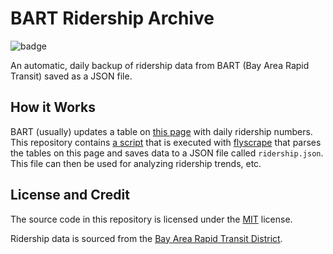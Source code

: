 # BART Ridership Archive

![badge](https://img.shields.io/endpoint?url=https://gist.githubusercontent.com/MrFlynn/e734700d586151d29d8da4b56639d8d7/raw/riders.json)

An automatic, daily backup of ridership data from BART (Bay Area Rapid Transit)
saved as a JSON file. 

## How it Works
BART (usually) updates a table on 
[this page](https://www.bart.gov/news/articles/2020/news20200225) with daily
ridership numbers. This repository contains [a script](scripts/ridership.js)
that is executed with [flyscrape](https://github.com/philippta/flyscrape)
that parses the tables on this page and saves data to a JSON file called
`ridership.json`. This file can then be used for analyzing ridership trends, etc.

## License and Credit
The source code in this repository is licensed under the [MIT](LICENSE) license.

Ridership data is sourced from the [Bay Area Rapid Transit District](bart.gov).
